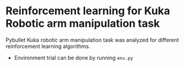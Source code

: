 # Reinforcement learning for Kuka Robotic arm manipulation task

Pybullet Kuka robotic arm manipulation task was analyzed for different reinforcement learning algorithms. 
<!-- Following approaches were considered for the task.

- DQN (discrete action space)
- A2C
- DDPG
- PPO

The PPO and DDPG implementation were augmented with Hindsight Experience Replay (HER). In addition to this, curiosity driven exploration was studied for DDPG implementation

## Results:

The simulated robotic arm was trained using DQN for discrete action space for the following result

![](https://github.com/kshitij-ingale/kuka_robotic_arm_RL/blob/master/video/final.gif) -->



- Environment trial can be done by running `env.py`